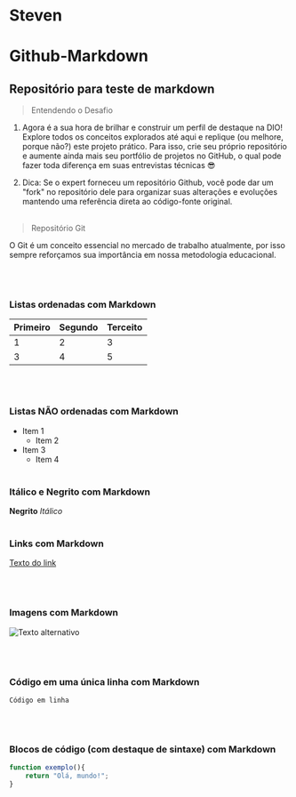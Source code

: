# Steven

# Github-Markdown

## Repositório para teste de markdown

>Entendendo o Desafio

1. Agora é a sua hora de brilhar e construir um perfil de destaque na DIO! Explore todos os conceitos explorados até aqui e replique (ou melhore, porque não?) este projeto prático. Para isso, crie seu próprio repositório e aumente ainda mais seu portfólio de projetos no GitHub, o qual pode fazer toda diferença em suas entrevistas técnicas 😎

2. Dica: Se o expert forneceu um repositório Github, você pode dar um "fork" no repositório dele para organizar suas alterações e evoluções mantendo uma referência direta ao código-fonte original.
<br><br>
>Repositório Git

O Git é um conceito essencial no mercado de trabalho atualmente, por isso sempre reforçamos sua importância em nossa metodologia educacional.

<br><br>
### Listas ordenadas com Markdown

Primeiro | Segundo | Terceito
-|-|-
1 | 2 | 3
3 | 4 | 5
<br><br>

### Listas NÃO ordenadas com Markdown
- Item 1
    - Item 2
- Item 3
    - Item 4
<br><br>

### Itálico e Negrito com Markdown

**Negrito**
*Itálico*
<br><br>

### Links com Markdown
[Texto do link](URL)

<br><br>

### Imagens com Markdown
![Texto alternativo](URL_da_imagem)

<br><br>

### Código em uma única linha com Markdown

`Código em linha`

<br><br>

### Blocos de código (com destaque de sintaxe) com Markdown
```JavaScript
function exemplo(){
    return "Olá, mundo!";
}
```


